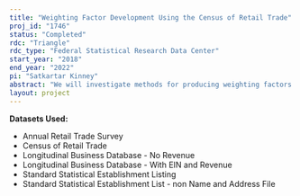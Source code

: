 ```yaml
---
title: "Weighting Factor Development Using the Census of Retail Trade"
proj_id: "1746"
status: "Completed"
rdc: "Triangle"
rdc_type: "Federal Statistical Research Data Center"
start_year: "2018"
end_year: "2022"
pi: "Satkartar Kinney"
abstract: "We will investigate methods for producing weighting factors using data from the Census Bureau’s Census of Retail Trade (CRT). This research will provide insight into the quality of North American Industrial Classification System codes and corresponding sales figures for food and beverage categories in the CRT by benchmarking CRT sales figures for these categories against industry classification and product line data from external Infoscan data provided by Information Resources Inc. We will generate weighting factors for the CRT data by industry, geographic area, and year, and investigate potential methodologies for generating such weighting factors in between Economic Census years."
layout: project
---
```


**Datasets Used:**

  - Annual Retail Trade Survey 
  - Census of Retail Trade 
  - Longitudinal Business Database - No Revenue 
  - Longitudinal Business Database - With EIN and Revenue 
  - Standard Statistical Establishment Listing 
  - Standard Statistical Establishment List - non Name and Address File 

